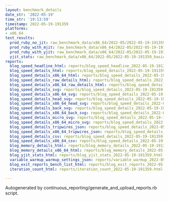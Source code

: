 ```yaml
---
layout: benchmark_details
date_str: '2022-05-19'
time_str: '19:13:59'
timestamp: 2022-05-19-191359
platforms:
- x86_64
test_results:
  prod_ruby_no_jit: raw_benchmark_data/x86_64/2022-05/2022-05-19-191359_basic_benchmark_prod_ruby_no_jit.json
  prod_ruby_with_mjit: raw_benchmark_data/x86_64/2022-05/2022-05-19-191359_basic_benchmark_prod_ruby_with_mjit.json
  prod_ruby_with_yjit: raw_benchmark_data/x86_64/2022-05/2022-05-19-191359_basic_benchmark_prod_ruby_with_yjit.json
  yjit_stats: raw_benchmark_data/x86_64/2022-05/2022-05-19-191359_basic_benchmark_yjit_stats.json
reports:
  blog_speed_headline_html: reports/blog_speed_headline_2022-05-19-191359.html
  blog_speed_details_html: reports/blog_speed_details_2022-05-19-191359.html
  blog_speed_details_x86_64_html: reports/blog_speed_details_2022-05-19-191359.x86_64.html
  blog_speed_details_raw_details_html: reports/blog_speed_details_2022-05-19-191359.raw_details.html
  blog_speed_details_x86_64_raw_details_html: reports/blog_speed_details_2022-05-19-191359.x86_64.raw_details.html
  blog_speed_details_svg: reports/blog_speed_details_2022-05-19-191359.svg
  blog_speed_details_x86_64_svg: reports/blog_speed_details_2022-05-19-191359.x86_64.svg
  blog_speed_details_head_svg: reports/blog_speed_details_2022-05-19-191359.head.svg
  blog_speed_details_x86_64_head_svg: reports/blog_speed_details_2022-05-19-191359.x86_64.head.svg
  blog_speed_details_back_svg: reports/blog_speed_details_2022-05-19-191359.back.svg
  blog_speed_details_x86_64_back_svg: reports/blog_speed_details_2022-05-19-191359.x86_64.back.svg
  blog_speed_details_micro_svg: reports/blog_speed_details_2022-05-19-191359.micro.svg
  blog_speed_details_x86_64_micro_svg: reports/blog_speed_details_2022-05-19-191359.x86_64.micro.svg
  blog_speed_details_tripwires_json: reports/blog_speed_details_2022-05-19-191359.tripwires.json
  blog_speed_details_x86_64_tripwires_json: reports/blog_speed_details_2022-05-19-191359.x86_64.tripwires.json
  blog_speed_details_csv: reports/blog_speed_details_2022-05-19-191359.csv
  blog_speed_details_x86_64_csv: reports/blog_speed_details_2022-05-19-191359.x86_64.csv
  blog_memory_details_html: reports/blog_memory_details_2022-05-19-191359.html
  blog_memory_details_x86_64_html: reports/blog_memory_details_2022-05-19-191359.x86_64.html
  blog_yjit_stats_html: reports/blog_yjit_stats_2022-05-19-191359.html
  variable_warmup_warmup_settings_json: reports/variable_warmup_2022-05-19-191359.warmup_settings.json
  blog_exit_reports_bench_list_html: reports/blog_exit_reports_2022-05-19-191359.bench_list.html
  iteration_count_html: reports/iteration_count_2022-05-19-191359.html

---
```

Autogenerated by continuous_reporting/generate_and_upload_reports.rb script.

